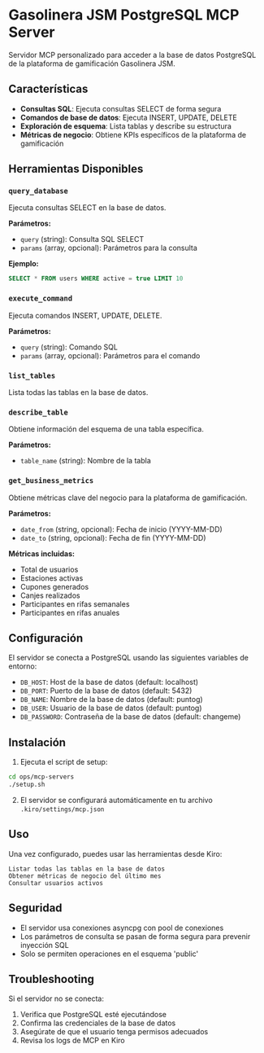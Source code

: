 # Gasolinera JSM PostgreSQL MCP Server

Servidor MCP personalizado para acceder a la base de datos PostgreSQL de la plataforma de gamificación Gasolinera JSM.

## Características

- **Consultas SQL**: Ejecuta consultas SELECT de forma segura
- **Comandos de base de datos**: Ejecuta INSERT, UPDATE, DELETE
- **Exploración de esquema**: Lista tablas y describe su estructura
- **Métricas de negocio**: Obtiene KPIs específicos de la plataforma de gamificación

## Herramientas Disponibles

### `query_database`

Ejecuta consultas SELECT en la base de datos.

**Parámetros:**

- `query` (string): Consulta SQL SELECT
- `params` (array, opcional): Parámetros para la consulta

**Ejemplo:**

```sql
SELECT * FROM users WHERE active = true LIMIT 10
```

### `execute_command`

Ejecuta comandos INSERT, UPDATE, DELETE.

**Parámetros:**

- `query` (string): Comando SQL
- `params` (array, opcional): Parámetros para el comando

### `list_tables`

Lista todas las tablas en la base de datos.

### `describe_table`

Obtiene información del esquema de una tabla específica.

**Parámetros:**

- `table_name` (string): Nombre de la tabla

### `get_business_metrics`

Obtiene métricas clave del negocio para la plataforma de gamificación.

**Parámetros:**

- `date_from` (string, opcional): Fecha de inicio (YYYY-MM-DD)
- `date_to` (string, opcional): Fecha de fin (YYYY-MM-DD)

**Métricas incluidas:**

- Total de usuarios
- Estaciones activas
- Cupones generados
- Canjes realizados
- Participantes en rifas semanales
- Participantes en rifas anuales

## Configuración

El servidor se conecta a PostgreSQL usando las siguientes variables de entorno:

- `DB_HOST`: Host de la base de datos (default: localhost)
- `DB_PORT`: Puerto de la base de datos (default: 5432)
- `DB_NAME`: Nombre de la base de datos (default: puntog)
- `DB_USER`: Usuario de la base de datos (default: puntog)
- `DB_PASSWORD`: Contraseña de la base de datos (default: changeme)

## Instalación

1. Ejecuta el script de setup:

```bash
cd ops/mcp-servers
./setup.sh
```

2. El servidor se configurará automáticamente en tu archivo `.kiro/settings/mcp.json`

## Uso

Una vez configurado, puedes usar las herramientas desde Kiro:

```
Listar todas las tablas en la base de datos
Obtener métricas de negocio del último mes
Consultar usuarios activos
```

## Seguridad

- El servidor usa conexiones asyncpg con pool de conexiones
- Los parámetros de consulta se pasan de forma segura para prevenir inyección SQL
- Solo se permiten operaciones en el esquema 'public'

## Troubleshooting

Si el servidor no se conecta:

1. Verifica que PostgreSQL esté ejecutándose
2. Confirma las credenciales de la base de datos
3. Asegúrate de que el usuario tenga permisos adecuados
4. Revisa los logs de MCP en Kiro
